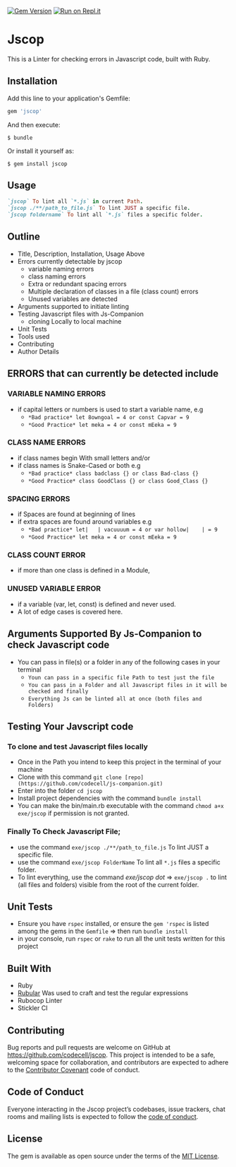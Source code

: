 [![Gem Version](https://badge.fury.io/rb/jscop.svg)](https://badge.fury.io/rb/jscop) [![Run on Repl.it](https://repl.it/badge/github/codecell/js-companion)](https://repl.it/github/codecell/js-companion)

# Jscop

This is a Linter for checking errors in Javascript code, built with Ruby. 

## Installation

Add this line to your application's Gemfile:

```ruby
gem 'jscop'
```

And then execute:

    $ bundle

Or install it yourself as:

    $ gem install jscop

## Usage

```ruby
`jscop` To lint all `*.js` in current Path.
`jscop ./**/path_to_file.js` To lint JUST a specific file.
`jscop foldername` To lint all `*.js` files a specific folder.
```

## Outline
  - Title, Description, Installation, Usage Above
  - Errors currently detectable by jscop
    - variable naming errors
    - class naming errors
    - Extra or redundant spacing errors 
    - Multiple declaration of classes in a file (class count) errors
    - Unused variables are detected
  - Arguments supported to initiate linting
  - Testing Javascript files with Js-Companion
    - cloning Locally to local machine
  - Unit Tests
  - Tools used
  - Contributing
  - Author Details

## ERRORS that can currently be detected include

### VARIABLE NAMING ERRORS
  - if capital letters or numbers is used to start a variable name, e.g
    - `*Bad practice* let 8owngoal = 4 or const Capvar = 9`
    - `*Good Practice* let meka = 4 or const mEeka = 9`
    
### CLASS NAME ERRORS 
  - if class names begin With small letters and/or
  - if class names is Snake-Cased or both e.g
    - `*Bad practice* class badclass {} or class Bad-class {}`    
    - `*Good Practice* class GoodClass {} or class Good_Class {}`
    
### SPACING ERRORS
  - if Spaces are found at beginning of lines
  - if extra spaces are found around variables e.g
    - `*Bad practice* let|   | vacuuuum = 4 or var hollow|    | = 9`
    - `*Good Practice* let meka = 4 or const mEeka = 9`

### CLASS COUNT ERROR
  - if more than one class is defined in a Module,

### UNUSED VARIABLE ERROR
  - if a variable (var, let, const) is defined and never used.
  - A lot of edge cases is covered here.

## Arguments Supported By Js-Companion to check Javascript code
  - You can pass in file(s) or a folder in any of the following cases in your terminal
    - `Youn can pass in a specific file Path to test just the file`
    - `You can pass in a Folder and all Javascript files in it will be checked and finally`
    - `Everything Js can be linted all at once (both files and Folders)`

## Testing Your Javscript code
  ### To clone and test Javascript files locally

  - Once in the Path you intend to keep this project in the terminal of your machine
  - Clone with this command `git clone [repo](https://github.com/codecell/js-companion.git)`
  - Enter into the folder `cd jscop`
  - Install project dependencies with the command `bundle install`
  - You can make the bin/main.rb executable with the command `chmod a+x exe/jscop` if permission is not granted.

  ### Finally To Check Javascript File;
  - use the command `exe/jscop ./**/path_to_file.js` To lint JUST a specific file.
  - use the command `exe/jscop FolderName` To lint all `*.js` files a specific folder.
  - To lint everything, use the command *exe/jscop dot* => `exe/jscop .` to lint (all files and folders) visible from the root of the current folder.

## Unit Tests
- Ensure you have `rspec` installed, or ensure the `gem 'rspec` is listed among the gems in the `Gemfile` => then run `bundle install`
- in your console, run `rspec` or `rake` to run all the unit tests written for this project

## Built With
- Ruby
- [Rubular](https://rubular.com/) Was used to craft and test the regular expressions
- Rubocop Linter
- Stickler CI

## Contributing

Bug reports and pull requests are welcome on GitHub at https://github.com/codecell/jscop. This project is intended to be a safe, welcoming space for collaboration, and contributors are expected to adhere to the [Contributor Covenant](http://contributor-covenant.org) code of conduct.

## Code of Conduct

Everyone interacting in the Jscop project’s codebases, issue trackers, chat rooms and mailing lists is expected to follow the [code of conduct](https://github.com/codecell/jscop/blob/master/CODE_OF_CONDUCT.md).


## License

The gem is available as open source under the terms of the [MIT License](https://opensource.org/licenses/MIT).

